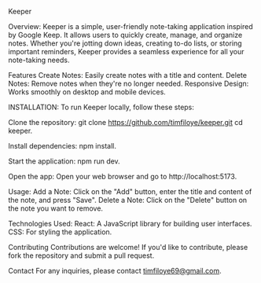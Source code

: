 Keeper

Overview:
Keeper is a simple, user-friendly note-taking application inspired by Google Keep. It allows users to quickly create, manage, and organize notes. Whether you're jotting down ideas, creating to-do lists, or storing important reminders, Keeper provides a seamless experience for all your note-taking needs.

Features
Create Notes: Easily create notes with a title and content.
Delete Notes: Remove notes when they're no longer needed.
Responsive Design: Works smoothly on desktop and mobile devices.


INSTALLATION:
To run Keeper locally, follow these steps:

Clone the repository:
git clone https://github.com/timfiloye/keeper.git
cd keeper.


Install dependencies: npm install.


Start the application: npm run dev.

Open the app: Open your web browser and go to http://localhost:5173.

Usage:
Add a Note: Click on the "Add" button, enter the title and content of the note, and press "Save".
Delete a Note: Click on the "Delete" button on the note you want to remove.

Technologies Used:
React: A JavaScript library for building user interfaces.
CSS: For styling the application.

Contributing
Contributions are welcome! If you'd like to contribute, please fork the repository and submit a pull request.



Contact
For any inquiries, please contact timfiloye69@gmail.com.